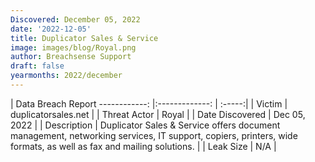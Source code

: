```yaml
---
Discovered: December 05, 2022
date: '2022-12-05'
title: Duplicator Sales & Service
image: images/blog/Royal.png
author: Breachsense Support
draft: false
yearmonths: 2022/december
---
```



| Data Breach Report
------------:     |:-------------:    | :-----:|
| Victim      | duplicatorsales.net      | 
| Threat Actor      | Royal      | 
| Date Discovered      | Dec 05, 2022      | 
| Description      | Duplicator Sales & Service offers document management, networking services, IT support, copiers, printers, wide formats, as well as fax and mailing solutions.      | 
| Leak Size      | N/A      | 

